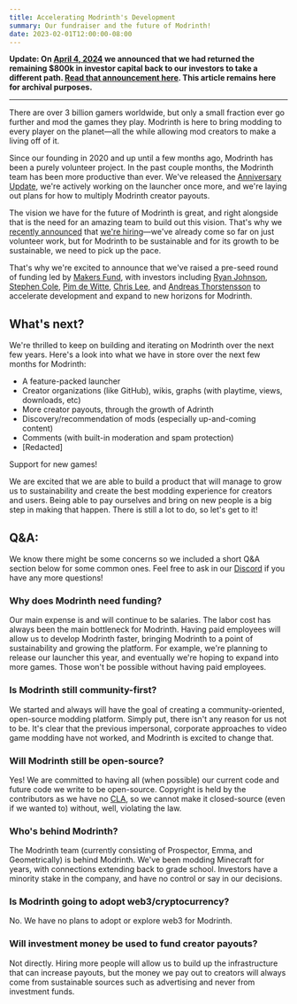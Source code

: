 ```yaml
---
title: Accelerating Modrinth's Development
summary: Our fundraiser and the future of Modrinth!
date: 2023-02-01T12:00:00-08:00
---
```

**Update: On [April 4, 2024](/news/article/capital-return) we announced that we had returned the remaining $800k in investor capital back to our investors to take a different path. [Read that announcement here](/news/article/capital-return). This article remains here for archival purposes.**

---

There are over 3 billion gamers worldwide, but only a small fraction ever go further and mod the games they play. Modrinth is here to bring modding to every player on the planet—all the while allowing mod creators to make a living off of it.

Since our founding in 2020 and up until a few months ago, Modrinth has been a purely volunteer project. In the past couple months, the Modrinth team has been more productive than ever. We've released the [Anniversary Update](https://blog.modrinth.com/p/two-years-of-modrinth), we're actively working on the launcher once more, and we're laying out plans for how to multiply Modrinth creator payouts.

The vision we have for the future of Modrinth is great, and right alongside that is the need for an amazing team to build out this vision. That's why we [recently announced](https://x.com/modrinth/status/1615416957905342472) that [we're hiring](https://careers.modrinth.com)—we've already come so far on just volunteer work, but for Modrinth to be sustainable and for its growth to be sustainable, we need to pick up the pace.

That's why we're excited to announce that we've raised a pre-seed round of funding led by [Makers Fund](https://www.makersfund.com/), with investors including [Ryan Johnson](https://x.com/ryanmjohnson), [Stephen Cole](https://x.com/sthenc), [Pim de Witte](https://x.com/PimDeWitte), [Chris Lee](https://www.linkedin.com/in/leechris1/), and [Andreas Thorstensson](https://x.com/andreas) to accelerate development and expand to new horizons for Modrinth.

## What's next?
We're thrilled to keep on building and iterating on Modrinth over the next few years. Here's a look into what we have in store over the next few months for Modrinth:

- A feature-packed launcher
- Creator organizations (like GitHub), wikis, graphs (with playtime, views, downloads, etc)
- More creator payouts, through the growth of Adrinth
- Discovery/recommendation of mods (especially up-and-coming content)
- Comments (with built-in moderation and spam protection)
- \[Redacted]

Support for new games!

We are excited that we are able to build a product that will manage to grow us to sustainability and create the best modding experience for creators and users. Being able to pay ourselves and bring on new people is a big step in making that happen. There is still a lot to do, so let's get to it!

## Q&A:
We know there might be some concerns so we included a short Q&A section below for some common ones. Feel free to ask in our [Discord](https://discord.modrinth.com) if you have any more questions!

### Why does Modrinth need funding?
Our main expense is and will continue to be salaries. The labor cost has always been the main bottleneck for Modrinth. Having paid employees will allow us to develop Modrinth faster, bringing Modrinth to a point of sustainability and growing the platform. For example, we're planning to release our launcher this year, and eventually we're hoping to expand into more games. Those won't be possible without having paid employees.

### Is Modrinth still community-first?
We started and always will have the goal of creating a community-oriented, open-source modding platform. Simply put, there isn't any reason for us not to be. It's clear that the previous impersonal, corporate approaches to video game modding have not worked, and Modrinth is excited to change that.

### Will Modrinth still be open-source?
Yes! We are committed to having all (when possible) our current code and future code we write to be open-source. Copyright is held by the contributors as we have no [CLA](https://en.wikipedia.org/wiki/Contributor_License_Agreement), so we cannot make it closed-source (even if we wanted to) without, well, violating the law.

### Who's behind Modrinth?
The Modrinth team (currently consisting of Prospector, Emma, and Geometrically) is behind Modrinth. We've been modding Minecraft for years, with connections extending back to grade school. Investors have a minority stake in the company, and have no control or say in our decisions.

### Is Modrinth going to adopt web3/cryptocurrency?
No. We have no plans to adopt or explore web3 for Modrinth.

### Will investment money be used to fund creator payouts?
Not directly. Hiring more people will allow us to build up the infrastructure that can increase payouts, but the money we pay out to creators will always come from sustainable sources such as advertising and never from investment funds.
